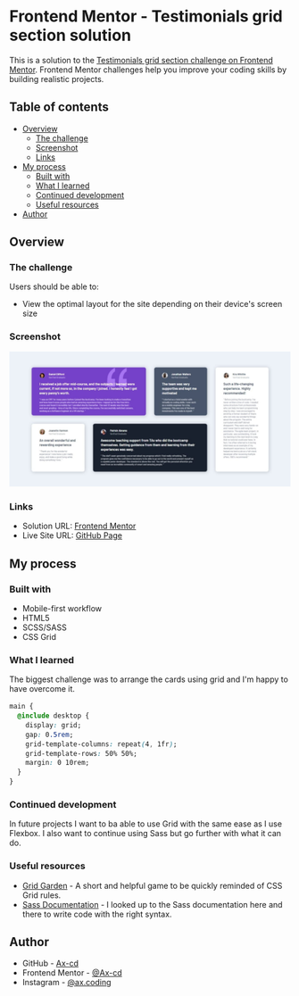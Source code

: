 # Frontend Mentor - Testimonials grid section solution

This is a solution to the [Testimonials grid section challenge on Frontend Mentor](https://www.frontendmentor.io/challenges/testimonials-grid-section-Nnw6J7Un7). Frontend Mentor challenges help you improve your coding skills by building realistic projects.

## Table of contents

- [Overview](#overview)
  - [The challenge](#the-challenge)
  - [Screenshot](#screenshot)
  - [Links](#links)
- [My process](#my-process)
  - [Built with](#built-with)
  - [What I learned](#what-i-learned)
  - [Continued development](#continued-development)
  - [Useful resources](#useful-resources)
- [Author](#author)

## Overview

### The challenge

Users should be able to:

- View the optimal layout for the site depending on their device's screen size

### Screenshot

![](./public/images/desktop-design-screenshot.png)

### Links

- Solution URL: [Frontend Mentor](https://www.frontendmentor.io/solutions/responsive-testimonials-grid-section-using-sassscss-and-css-grid-Bk9OgeePc)
- Live Site URL: [GitHub Page](https://ax-cd.github.io/testimonials-grid-section-challenge/)

## My process

### Built with

- Mobile-first workflow
- HTML5
- SCSS/SASS
- CSS Grid

### What I learned

The biggest challenge was to arrange the cards using grid and I'm happy to have overcome it.

```css
main {
  @include desktop {
    display: grid;
    gap: 0.5rem;
    grid-template-columns: repeat(4, 1fr);
    grid-template-rows: 50% 50%;
    margin: 0 10rem;
  }
}
```

### Continued development

In future projects I want to ba able to use Grid with the same ease as I use Flexbox. I also want to continue using Sass but go further with what it can do.

### Useful resources

- [Grid Garden](https://cssgridgarden.com/) - A short and helpful game to be quickly reminded of CSS Grid rules.
- [Sass Documentation](https://sass-lang.com/documentation) - I looked up to the Sass documentation here and there to write code with the right syntax.

## Author

- GitHub - [Ax-cd](https://github.com/Ax-cd)
- Frontend Mentor - [@Ax-cd](https://www.frontendmentor.io/profile/Ax-cd)
- Instagram - [@ax.coding](https://www.instagram.com/ax.coding/)
